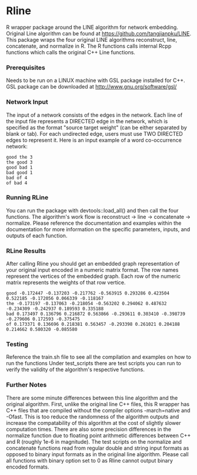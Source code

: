 # Rline
R wrapper package around the LINE algorithm for network embedding. Original Line algorithm can be found at https://github.com/tangjianpku/LINE. This package wraps the four original LINE algorithms reconstruct, line, concatenate, and normalize in R. The R functions calls internal Rcpp functions which calls the original C++ Line functions. 

### Prerequisites
Needs to be run on a LINUX machine with GSL package installed for C++. GSL package can be downloaded at http://www.gnu.org/software/gsl/

### Network Input
The input of a network consists of the edges in the network. Each line of the input file represents a DIRECTED edge in the network, which is specified as the format "source target weight" (can be either separated by blank or tab). For each undirected edge, users must use TWO DIRECTED edges to represent it. Here is an input example of a word co-occurrence network:

```
good the 3
the good 3
good bad 1
bad good 1
bad of 4
of bad 4
```

### Running RLine
You can run the package with devtools::load_all() and then call the four functions. The algorithm's work flow is reconstruct -> line -> concatenate -> normalize. Please reference the documentation and examples within the documentation for more information on the specific parameters, inputs, and outputs of each function.


### RLine Results
After calling Rline you should get an embedded graph representation of your original input encoded in a numeric matrix format. The row names represent the vertices of the embedded graph. Each row of the numeric matrix represents the weights of that row vertice. 
```
good -0.172447 -0.137203 -0.217762 -0.563915 0.293286 0.423504 0.522185 -0.172056 0.066339 -0.118167 
the -0.173197 -0.137063 -0.218054 -0.563202 0.294062 0.487632 -0.234309 -0.242937 0.189593 0.335188 
bad 0.173497 0.136796 0.216872 0.563866 -0.293611 0.303410 -0.398739 -0.279606 0.172593 -0.375475 
of 0.173371 0.136696 0.218381 0.563457 -0.293398 0.261021 0.204188 0.214662 0.580320 -0.085580 
```

### Testing 
Reference the train.sh file to see all the compilation and examples on how to run the functions 
Under test_scripts there are test scripts you can run to verify the validity of the algorithm's respective functions.


### Further Notes
There are some minute differences between this line algorithm and the original algorithm. First, unlike the original line C++ files, this R wrapper has C++ files that are compiled without the compiler options -march=native and -Ofast. This is too reduce the randomness of the algorithm outputs and increase the compatability of this algorithm at the cost of slightly slower computation times. There are also some precision differences in the normalize function due to floating point arithmetic differences between C++ and R (roughly 1e-6 in magnitude). The test scripts on the normalize and concatenate functions read from regular double and string input formats as opposed to binary input formats as in the original line algorithm. Please call all functions with binary option set to 0 as Rline cannot output binary encoded formats.

